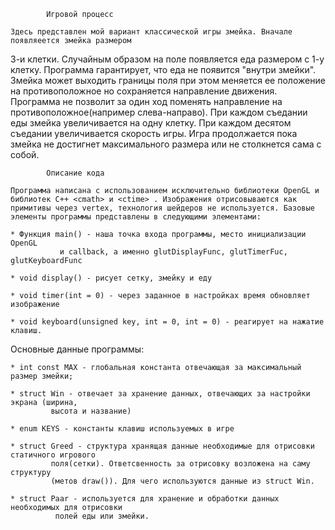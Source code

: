 
			Игровой процесс

	Здесь представлен мой вариант классической игры змейка. Вначале появляеется змейка размером
3-и клетки. Случайным образом на поле появляется еда размером с 1-у клетку. Программа гарантирует,
что еда не появится "внутри змейки". Змейка может выходить границы поля при этом меняется ее положение на противоположное но сохраняется направление движения. Программа не позволит за один ход
поменять направление на противоположное(например слева-направо). При каждом съедании еды змейка увеличивается на одну клетку. При каждом десятом съедании увеличивается скорость игры. Игра продолжается пока змейка не достигнет максимального размера или не столкнется сама с собой.

			Описание кода

	Программа написана с использованием исключительно библиотеки OpenGL и библиотек С++ <cmath> и <ctime> . Изображения отрисовываются как примитивы через vertex, технология шейдеров не используется. Базовые элементы программы представлены в следующими элементами:
	
	* Функция main() - наша точка входа программы, место инициализации OpenGL
			   и callback, а именно glutDisplayFunc, glutTimerFuc, glutKeyboardFunc

	* void display() - рисует сетку, змейку и еду

	* void timer(int = 0) - через заданное в настройках время обновляет изображение

	* void keyboard(unsigned key, int = 0, int = 0) - реагирует на нажатие клавиш.

Основные данные программы:
	
	* int const MAX - глобальная константа отвечающая за максимальный размер змейки;

	* struct Win - отвечает за хранение данных, отвечающих за настройки экрана (ширина,
			 высота и название)

	* enum KEYS - константы клавиш используемых в игре

	* struct Greed - структура хранящая данные необходимые для отрисовки статичного игрового
			 поля(сетки). Ответсвенность за отрисовку возложена на саму структуру
			 (метов draw()). Для чего используются данные из struct Win.

	* struct Paar - используется для хранение и обработки данных необходимых для отрисовки
		      полей еды или змейки.

	


